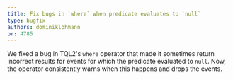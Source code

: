 ```yaml
---
title: Fix bugs in `where` when predicate evaluates to `null`
type: bugfix
authors: dominiklohmann
pr: 4785
---
```


We fixed a bug in TQL2's `where` operator that made it sometimes return
incorrect results for events for which the predicate evaluated to `null`. Now,
the operator consistently warns when this happens and drops the events.
